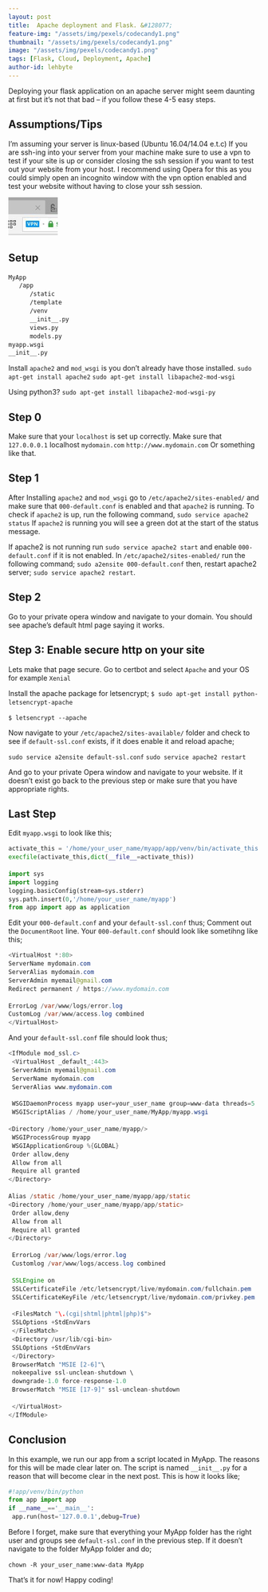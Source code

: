 ```yaml
---
layout: post
title:  Apache deployment and Flask. &#128077;
feature-img: "/assets/img/pexels/codecandy1.png"
thumbnail: "/assets/img/pexels/codecandy1.png"
image: "/assets/img/pexels/codecandy1.png"
tags: [Flask, Cloud, Deployment, Apache]
author-id: lehbyte
---
```


Deploying your flask application on an apache server might seem daunting at first but it’s not that bad – if you follow these 4-5 easy steps.

## Assumptions/Tips

I’m assuming your server is linux-based (Ubuntu 16.04/14.04 e.t.c)
If you are ssh-ing into your server from your machine make sure to use a vpn to test if your site is up or consider closing the ssh session if you want to test out your website from your host. I recommend using Opera for this as you could simply open an incognito window with the vpn option enabled and test your website without having to close your ssh session.

![Opera vpn](/assets/img/pexels/opera1.jpg)

## Setup

```bash
MyApp
   /app
      /static
      /template
      /venv
      __init__.py
      views.py
      models.py
myapp.wsgi
__init__.py
```

Install `apache2` and `mod_wsgi` is you don’t already have those installed.
`sudo apt-get install apache2`
`sudo apt-get install libapache2-mod-wsgi`

Using python3?
`sudo apt-get install libapache2-mod-wsgi-py`

## Step 0
Make sure that your `localhost` is set up correctly.
Make sure that `127.0.0.0.1` localhost `mydomain.com` `http://www.mydomain.com`
Or something like that.

## Step 1
After Installing `apache2` and `mod_wsgi` go to `/etc/apache2/sites-enabled/`
and make sure that `000-default.conf` is enabled and that `apache2` is running.
To check if `apache2` is up, run the following command, `sudo service apache2 status`
If `apache2` is running you will see a green dot at the start of the status message.

If apache2 is not running run  `sudo service apache2 start` and enable `000-default.conf` if it is not enabled. 
In `/etc/apache2/sites-enabled/` run the following command; `sudo a2ensite 000-default.conf` then, restart apache2 server; `sudo service apache2 restart`.

## Step 2
Go to your private opera window and navigate to your domain.
You should see apache’s default html page saying it works.

## Step 3: Enable secure http on your site
Lets make that page secure. Go to certbot and select `Apache` and your  OS
for example `Xenial`

Install the apache package for letsencrypt;
`$ sudo apt-get install python-letsencrypt-apache`

`$ letsencrypt --apache`

Now navigate to your `/etc/apache2/sites-available/` folder and check to see if `default-ssl.conf` exists, if it does enable it and reload apache;

`sudo service a2ensite default-ssl.conf`
`sudo service apache2 restart`

And go to your private Opera window and navigate to your website. 
If it doesn’t exist go back to the previous step or make sure that you have appropriate rights.

## Last Step
Edit `myapp.wsgi` to look like this;

```python
activate_this = '/home/your_user_name/myapp/app/venv/bin/activate_this.py'
execfile(activate_this,dict(__file__=activate_this))

import sys
import logging
logging.basicConfig(stream=sys.stderr)
sys.path.insert(0,'/home/your_user_name/myapp')
from app import app as application
```

Edit your `000-default.conf` and your `default-ssl.conf` thus;
Comment out the `DocumentRoot` line. 
Your `000-default.conf` should  look like sometihng like this;

```java
<VirtualHost *:80>
ServerName mydomain.com
ServerAlias mydomain.com
ServerAdmin myemail@gmail.com
Redirect permanent / https://www.mydomain.com

ErrorLog /var/www/logs/error.log
CustomLog /var/www/access.log combined
</VirtualHost>
```
And your `default-ssl.conf` file should look thus;

```java
<IfModule mod_ssl.c>
 <VirtualHost _default_:443>
 ServerAdmin myemail@gmail.com
 ServerName mydomain.com
 ServerAlias www.mydomain.com

 WSGIDaemonProcess myapp user=your_user_name group=www-data threads=5
 WSGIScriptAlias / /home/your_user_name/MyApp/myapp.wsgi

<Directory /home/your_user_name/myapp/>
 WSGIProcessGroup myapp
 WSGIApplicationGroup %{GLOBAL}
 Order allow,deny
 Allow from all
 Require all granted
</Directory>

Alias /static /home/your_user_name/myapp/app/static
<Directory /home/your_user_name/myapp/app/static>
 Order allow,deny
 Allow from all
 Require all granted
</Directory>

 ErrorLog /var/www/logs/error.log
 Customlog /var/www/logs/access.log combined

 SSLEngine on
 SSLCertificateFile /etc/letsencrypt/live/mydomain.com/fullchain.pem
 SSLCertificateKeyFile /etc/letsencrypt/live/mydomain.com/privkey.pem

 <FilesMatch "\.(cgi|shtml|phtml|php)$">
 SSLOptions +StdEnvVars
 </FilesMatch>
 <Directory /usr/lib/cgi-bin>
 SSLOptions +StdEnvVars
 </Directory>
 BrowserMatch "MSIE [2-6]"\
 nokeepalive ssl-unclean-shutdown \
 downgrade-1.0 force-response-1.0
 BrowserMatch "MSIE [17-9]" ssl-unclean-shutdown

 </VirtualHost>
</IfModule>
```

## Conclusion
In this example, we run our app from a script located in MyApp. The reasons for this will be made clear later on. The script is named `__init__.py` for a reason that will become clear in the next post. This is how it looks like;

```python
#!app/venv/bin/python
from app import app
if __name__=='__main__':
 app.run(host='127.0.0.1',debug=True)
 ```

 Before I forget, make sure that everything your MyApp folder has the right user and groups see `default-ssl.conf` in the previous step. 
 If it doesn’t navigate to the folder MyApp folder and do;

 `chown -R your_user_name:www-data MyApp`

 That’s it for now!
 Happy coding!
